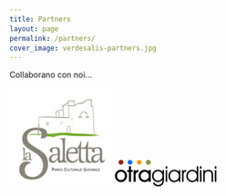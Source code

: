 ```yaml
---
title: Partners
layout: page
permalink: /partners/
cover_image: verdesalis-partners.jpg
---
```


Collaborano con noi...

![La Saletta](/images/partners/la-saletta.jpg "Parco Culturale Giovanile La Saletta")
![Otragiardini](/images/partners/otra-giardini.gif "Otra Giardini")<br />
